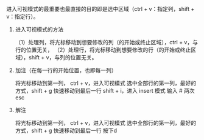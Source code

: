 进入可视模式的最重要也最直接的目的即是选中区域（ctrl + v：指定列，shift + v：指定行）。
1. 进入可视模式的方法

    （1）处理列，将光标移动到想要修改的列（的开始或终止区域），ctrl + v，与行的位置无关，
    （2）处理行，将光标移动到想要修改的行（的开始或终止区域），shift + v，与列的位置无关。

2. 加注（在每一行的开始位置，也即每一列）

    将光标移动到第一列，
    ctrl + v，进入可视模式
    选中全部行的第一列，最好的方式，shift + g 快速移动到最后一行
    shift + i，进入 insert 模式
    输入 #
    两次 esc

3. 解注

    将光标移动到第一列，
    ctrl + v，进入可视模式
    选中全部行的第一列，最好的方式，shift + g 快速移动到最后一行
    按下d